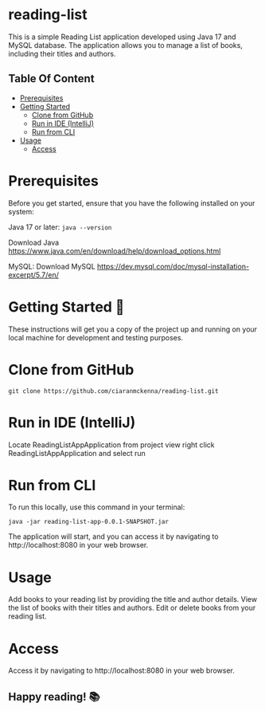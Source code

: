 # reading-list

This is a simple Reading List application developed using Java 17 and MySQL database. The application allows you to manage a list of books, including their titles and authors.

## Table Of Content

- [Prerequisites](#Prerequisites)
- [Getting Started](#Getting-Started-🚀)
    - [Clone from GitHub](#Clone-from-GitHub)
    - [Run in IDE (IntelliJ)](#Run-in-IDE-(IntelliJ))
    - [Run from CLI](#Run-from-CLI)
- [Usage](#Usage)
    - [Access](#Access)

# Prerequisites

Before you get started, ensure that you have the following installed on your system:

Java 17 or later:  ```java --version```

Download Java
https://www.java.com/en/download/help/download_options.html

MySQL: Download MySQL
https://dev.mysql.com/doc/mysql-installation-excerpt/5.7/en/

# Getting Started 🚀

These instructions will get you a copy of the project up and running on your local machine for development and testing purposes.

# Clone from GitHub

```git clone https://github.com/ciaranmckenna/reading-list.git```

# Run in IDE (IntelliJ)

Locate ReadingListAppApplication from project view right click ReadingListAppApplication and select run 

# Run from CLI

To run this locally, use this command in your terminal: 

```java -jar reading-list-app-0.0.1-SNAPSHOT.jar```

The application will start, and you can access it by navigating to http://localhost:8080 in your web browser.

# Usage

Add books to your reading list by providing the title and author details.
View the list of books with their titles and authors.
Edit or delete books from your reading list.

# Access

Access it by navigating to http://localhost:8080 in your web browser.

## Happy reading! 📚

